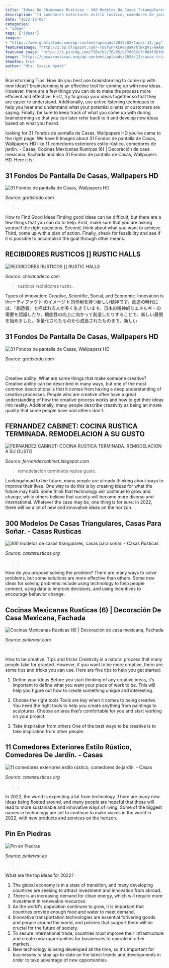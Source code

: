 ```yaml
---
title: "Ideas De Chimeneas Rusticas ~ 300 Modelos De Casas Triangulares, Casas Para Soñar."
description: "11 comedores exteriores estilo rústico, comedores de jardín."
date: "2022-12-09"
categories:
- "ideas"
tags: ["ideas"]
images:
- "https://www.gratistodo.com/wp-content/uploads/2017/02/Casas-12.jpg"
featuredImage: "http://2.bp.blogspot.com/-rD6fwFhkCWo/UWKYhlNxgVI/AAAAAAAAbyU/pJc5LJ0P0uA/s1600/recibidor+rustico.jpg"
featured_image: "https://i.pinimg.com/736x/b7/76/05/b776052c7c064f5bf0a2512efce5b3ea.jpg"
image: "https://casasrusticas.org/wp-content/uploads/2020/12/casas-triangulares-de-madera-185.jpg"
ShowToc: true
author: "Mrs. Cassie Hyatt"
---
```



Brainstorming Tips: How do you best use brainstorming to come up with new ideas?
brainstorming is an effective tool for coming up with new ideas. However, there are a few things you can do to make the process more efficient and effective. First, try to group your ideas together so that they are easier to understand. Additionally, use active listening techniques to help you hear and understand what your potential clients or customers are saying. Finally, be sure to keep track of what you come up with during brainstorming so that you can later refer back to it and develop new ideas based on what you heard.

	

		
looking for 31 Fondos de pantalla de Casas, Wallpapers HD you've came to the right page. We have 8 Images about 31 Fondos de pantalla de Casas, Wallpapers HD like 11 comedores exteriores estilo rústico, comedores de jardín. - Casas, Cocinas Mexicanas Rusticas (6) | Decoración de casa mexicana, Fachada and also 31 Fondos de pantalla de Casas, Wallpapers HD. Here it is:
		
    
## 31 Fondos De Pantalla De Casas, Wallpapers HD

<img loading=lazy src="https://www.gratistodo.com/wp-content/uploads/2017/02/Casas-12.jpg" onerror="this.onerror=null;this.src='https://tse3.mm.bing.net/th?id=OIP.UNmQrWxFPaPKS0uZ-QgiBQHaEo&amp;pid=15.1';" alt="31 Fondos de pantalla de Casas, Wallpapers HD">

_Source: gratistodo.com_

>. 

	

How to Find Good Ideas
Finding good ideas can be difficult, but there are a few things that you can do to help. First, make sure that you are asking yourself the right questions. Second, think about what you want to achieve. Third, come up with a plan of action. Finally, check for feasibility and see if it is possible to accomplish the goal through other means.

    
## RECIBIDORES RUSTICOS [] RUSTIC HALLS

<img loading=lazy src="http://2.bp.blogspot.com/-rD6fwFhkCWo/UWKYhlNxgVI/AAAAAAAAbyU/pJc5LJ0P0uA/s1600/recibidor+rustico.jpg" onerror="this.onerror=null;this.src='https://tse3.mm.bing.net/th?id=OIP.WQgFDer1cUR_tz7rMvCiKQAAAA&amp;pid=15.1';" alt="RECIBIDORES RUSTICOS [] RUSTIC HALLS">

_Source: chicanddeco.com_

>rusticos recibidores rustic. 

	

Types of innovation: Creative, Scientific, Social, and Economic.
Innovation is theーティファクト のイメージ b 的作用を持つ新しい精神です。創造の時代には、「創造者」と呼ばれる人が多く生きています。日本の精神的なエネルギーの需要を認識したり、機能性の向上に向かって創造したりすることで、新しい展開を始めました。多量化されたものから成長されたものまで、新しい

    
## 31 Fondos De Pantalla De Casas, Wallpapers HD

<img loading=lazy src="https://www.gratistodo.com/wp-content/uploads/2017/02/Casas-19.jpg" onerror="this.onerror=null;this.src='https://tse1.mm.bing.net/th?id=OIP.7_nO92YXK4Ubzm5wHwjRWAHaEo&amp;pid=15.1';" alt="31 Fondos de pantalla de Casas, Wallpapers HD">

_Source: gratistodo.com_

>. 

	

Creative ability: What are some things that make someone creative?
Creative ability can be described in many ways, but one of the most common descriptions is that it comes from having a deep understanding of creative processes. People who are creative often have a great understanding of how the creative process works and how to get their ideas into reality. Additionally, many people describe creativity as being an innate quality that some people have and others don't.

    
## FERNANDEZ CABINET: COCINA RUSTICA TERMINADA. REMODELACION A SU GUSTO

<img loading=lazy src="http://1.bp.blogspot.com/_d940pnkGBSU/TN9VOMwpyhI/AAAAAAAAABc/YKIHDRG0sAY/s1600/006.JPG" onerror="this.onerror=null;this.src='https://tse1.mm.bing.net/th?id=OIP.qUKGYywylXsTR0J0mnyZ3AHaJ4&amp;pid=15.1';" alt="FERNANDEZ CABINET: COCINA RUSTICA TERMINADA. REMODELACION A SU GUSTO">

_Source: fernandezcabinet.blogspot.com_

>remodelacion terminada repisa gusto. 

	

Lookingahead to the future, many people are already thinking about ways to improve their lives. One way to do this is by creating ideas for what the future may hold. Some think that technology will continue to grow and change, while others believe that society will become more diverse and international. Whatever the case may be, one thing is for sure: in 2022, there will be a lot of new and innovative ideas on the horizon.

    
## 300 Modelos De Casas Triangulares, Casas Para Soñar. - Casas Rusticas

<img loading=lazy src="https://casasrusticas.org/wp-content/uploads/2020/12/casas-triangulares-de-madera-185.jpg" onerror="this.onerror=null;this.src='https://tse1.mm.bing.net/th?id=OIP._jRUfaJ9ygF468K1yeTFmQHaJ4&amp;pid=15.1';" alt="300 modelos de casas triangulares, casas para soñar. - Casas Rusticas">

_Source: casasrusticas.org_

>. 

	

How do you propose solving the problem?
There are many ways to solve problems, but some solutions are more effective than others. Some new ideas for solving problems include using technology to help people connect, using data to improve decisions, and using incentives to encourage behavior change.

    
## Cocinas Mexicanas Rusticas (6) | Decoración De Casa Mexicana, Fachada

<img loading=lazy src="https://i.pinimg.com/736x/b7/76/05/b776052c7c064f5bf0a2512efce5b3ea.jpg" onerror="this.onerror=null;this.src='https://tse2.mm.bing.net/th?id=OIP.iuyUUaTfms1rN8dIR-w-6wHaLI&amp;pid=15.1';" alt="Cocinas Mexicanas Rusticas (6) | Decoración de casa mexicana, Fachada">

_Source: pinterest.com_

>. 

	

How to be creative: Tips and tricks
Creativity is a natural process that many people take for granted. However, if you want to be more creative, there are some tips and tricks you can use. Here are five tips to help you get started:
1. Define your ideas
Before you start thinking of any creative ideas, it’s important to define what you want your piece of work to be. This will help you figure out how to create something unique and interesting.

2. Choose the right tools
Tools are key when it comes to being creative. You need the right tools to help you create anything from paintings to sculptures. Choose an area that’s comfortable for you and start working on your project.
3. Take inspiration from others
One of the best ways to be creative is to take inspiration from other people.

    
## 11 Comedores Exteriores Estilo Rústico, Comedores De Jardín. - Casas

<img loading=lazy src="https://casasrusticas.org/wp-content/uploads/2020/09/comedores-exteriores-rusticos-6.jpg" onerror="this.onerror=null;this.src='https://tse3.mm.bing.net/th?id=OIP.HcvNKAJ8Sl0CWS32TysaSgHaLH&amp;pid=15.1';" alt="11 comedores exteriores estilo rústico, comedores de jardín. - Casas">

_Source: casasrusticas.org_

>. 

	

In 2022, the world is expecting a lot from technology. There are many new ideas being floated around, and many people are hopeful that these will lead to more sustainable and innovative ways of living. Some of the biggest names in technology are set to continue to make waves in the world in 2022, with new products and services on the horizon.

    
## Pin En Piedras

<img loading=lazy src="https://i.pinimg.com/736x/77/31/cc/7731cc2e648ee1ea88417748d056c0aa.jpg" onerror="this.onerror=null;this.src='https://tse2.mm.bing.net/th?id=OIP.X-_KOuCFfzgPmnRUN38ygwHaJ4&amp;pid=15.1';" alt="Pin en Piedras">

_Source: pinterest.es_

>. 

	

What are the top ideas for 2022?
1. The global economy is in a state of transition, and many developing countries are seeking to attract investment and innovation from abroad.
2. There is an increasing demand for clean energy, which will require more investment in renewable resources.
3. As the world's population continues to grow, it is important that countries provide enough food and water to meet demand.
4. Innovative transportation technologies are essential forivering goods and people around the world, and policies that support them will be crucial for the future of society.
5. To secure international trade, countries must improve their infrastructure and create new opportunities for businesses to operate in other markets.
6. New technology is being developed all the time, so it's important for businesses to stay up-to-date on the latest trends and developments in order to take advantage of new opportunities.

